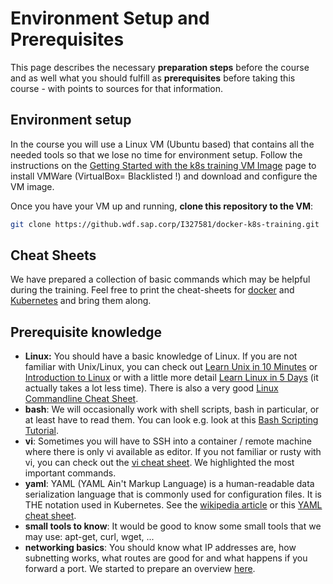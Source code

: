 # Environment Setup and Prerequisites

This page describes the necessary **preparation steps** before the course and as well what you should fulfill as **prerequisites** before taking this course - with points to sources for that information.

## Environment setup

In the course you will use a Linux VM (Ubuntu based) that contains all the needed tools so that we lose no time for environment setup.
Follow the instructions on the [Getting Started with the k8s training VM Image](https://github.wdf.sap.corp/cloud-native-dev/Cloud-Curriculum-VM/blob/master/Getting_Started_Running_KubernetesVM.md) page to install VMWare (VirtualBox= Blacklisted !) and download and configure the VM image.

Once you have your VM up and running, **clone this repository to the VM**:

```bash
git clone https://github.wdf.sap.corp/I327581/docker-k8s-training.git
```

## Cheat Sheets
We have prepared a collection of basic commands which may be helpful during the training. Feel free to print the cheat-sheets for [docker](docker/Docker%20Cheat%20Sheet.docx) and [Kubernetes](kubernetes/cheat-sheet.md) and bring them along.

## Prerequisite knowledge

- **Linux:** You should have a basic knowledge of Linux. If you are not familiar with Unix/Linux, you can check out [Learn Unix in 10 Minutes](https://web.archive.org/web/20170704205748/https://FREEENGINEER.ORG/learnUNIXin10minutes.html) or [Introduction to Linux](http://tldp.org/LDP/intro-linux/html/index.html) or with a little more detail [Learn Linux in 5 Days](https://linuxtrainingacademy.com/wp-content/uploads/2016/08/learn-linux-in-5-days.pdf) (it actually takes a lot less time). There is also a very good [Linux Commandline Cheat Sheet](https://www.linuxtrainingacademy.com/wp-content/uploads/2016/12/LinuxCommandLineCheatSheet.pdf).
- **bash**: We will occasionally work with shell scripts, bash in particular, or at least have to read them. You can look e.g. look at this [Bash Scripting Tutorial](https://linuxconfig.org/bash-scripting-tutorial). 
- **vi**: Sometimes you will have to SSH into a container / remote machine where there is only vi available as editor. If you not familiar or rusty with vi, you can check out the [vi cheat sheet](https://github.wdf.sap.corp/slvi/docker-k8s-training/blob/master/resources/vi_cheat_sheet.pdf). We highlighted the most important commands.
- **yaml**: YAML (YAML Ain't Markup Language) is a human-readable data serialization language that is commonly used for configuration files. It is THE notation used in Kubernetes. See the [wikipedia article](https://en.wikipedia.org/wiki/YAML) or this [YAML cheat sheet](https://lzone.de/cheat-sheet/YAML).
- **small tools to know**: It would be good to know some small tools that we may use: apt-get, curl, wget, ...
- **networking basics**: You should know what IP addresses are, how subnetting works, what routes are good for and what happens if you forward a port. We started to prepare an overview [here](./resources/BasicNetworkKnowhow.md).
